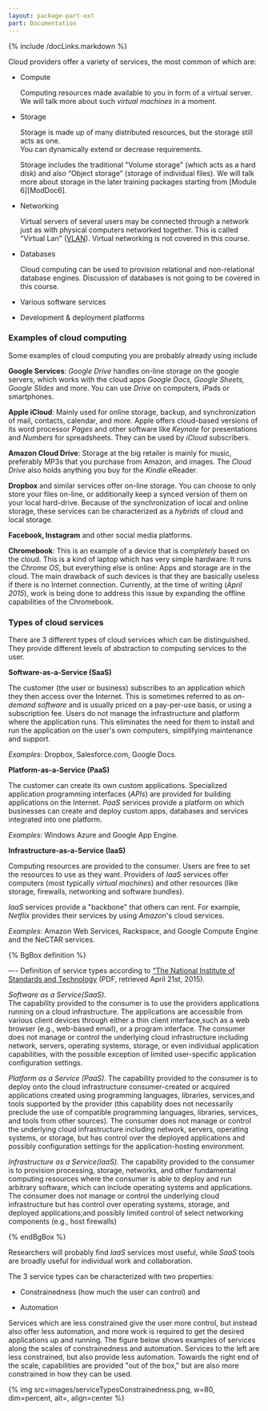 ```yaml
---
layout: package-part-ext
part: Documentation 
---
```


{% include /docLinks.markdown %}

Cloud providers offer a variety of services, the most common of which are:

* Compute

    Computing resources made available to you in form of a virtual server. 
We will talk more about such *virtual machines* in a moment.

* Storage

    Storage is made up of many distributed resources, but the storage still acts as one.		
You can dynamically extend or decrease requirements.

    Storage includes the traditional "Volume storage" (which acts as a hard disk) and also “Object storage” (storage of individual files). 
We will talk more about storage in the later training packages starting from [Module 6][ModDoc6].

* Networking

    Virtual servers of several users may be connected through a network just as with physical computers networked together.
This is called "Virtual Lan" ([VLAN](http://en.wikipedia.org/wiki/Virtual_LAN)). 
Virtual networking is not covered in this course.

* Databases

    Cloud computing can be used to provision relational and non-relational database engines. 
Discussion of databases is not going to be covered in this course.

<!--
* Administration and security

    * Identity management	

    * Access control

    * Monitoring & logs

    * and more..
-->

* Various software services

* Development & deployment platforms


### Examples of cloud computing

Some examples of cloud computing you are probably already using include

**Google Services**: *Google Drive* handles on-line storage on the google servers, which works with the cloud apps *Google Docs, Google Sheets, Google Slides* and more. You can use *Drive* on computers, iPads or smartphones.

**Apple iCloud**: Mainly used for online storage, backup, and synchronization of mail, contacts, calendar, and more. Apple offers cloud-based versions of its word processor *Pages* and other software like *Keynote* for presentations and *Numbers* for spreadsheets. They can be used by *iCloud* subscribers.

**Amazon Cloud Drive**: Storage at the big retailer is mainly for music, preferably MP3s that you purchase from Amazon, and images. The *Cloud Drive* also holds anything you buy for the *Kindle* eReader.

**Dropbox** and similar services offer on-line storage. You can choose to only store your files on-line, or additionally keep a synced version of them on your local hard-drive. Because of the synchronization of local and online storage, these services can be characterized as a *hybrids* of cloud and local storage.

**Facebook, Instagram** and other social media platforms.

**Chromebook**: This is an example of a device that is *completely* based on the cloud. This is a kind of laptop which has very simple hardware: It runs the *Chrome OS*, but everything else is online: Apps and storage are in the cloud. The main drawback of such devices is that they are basically useless if there is no Internet connection. Currently, at the time of writing (*April 2015*), work is being done to address this issue by expanding the offline capabilities of the Chromebook.

### Types of cloud services

There are 3 different types of cloud services which can be distinguished. They provide different levels of abstraction to computing services to the user.


**Software-as-a-Service (SaaS)**

The customer (the user or business) subscribes to an application which they then access over the Internet. This is sometimes referred to as *on-demand software* and is usually priced on a pay-per-use basis, or using a subscription fee. Users do not manage the infrastructure and platform where the application runs. This eliminates the need for them to install and run the application on the user's own computers, simplifying maintenance and support.

*Examples*: Dropbox, Salesforce.com, Google Docs.


**Platform-as-a-Service (PaaS)**

The customer can create its own custom applications. Specialized application programming interfaces (*APIs*) are provided for building applications on the Internet. *PaaS* services provide a platform on which businesses can create and deploy custom apps, databases and services integrated into one platform. 

*Examples*: Windows Azure and Google App Engine.

**Infrastructure-as-a-Service (IaaS)**

Computing resources are provided to the consumer. Users are free to set the resources to use as they want. Providers of *IaaS* services offer computers (most typically *virtual machines*) and other resources (like storage, firewalls, networking and software bundles).

*IaaS* services provide a "backbone" that others can rent. For example, *Netflix* provides their services by using *Amazon*'s cloud services.


*Examples*: Amazon Web Services, Rackspace, and Google Compute Engine and the NeCTAR services.


{% BgBox definition %}

–-- Definition of service types according to [ "The National Institute of Standards and Technology](http://csrc.nist.gov/publications/nistpubs/800-145/SP800-145.pdf) (PDF, retrieved April 21st, 2015).

*Software as a Service(SaaS).*  
The capability provided to the consumer is to use the providers applications running on a cloud infrastructure. The applications are accessible from various client devices through either a thin client interface,such as a web browser (e.g., web-based email), or a program interface. The consumer does not manage or control the underlying cloud infrastructure including network, servers, operating systems, storage, or even individual application capabilities, with the possible exception of limited user-specific application configuration settings.

*Platform as a Service (PaaS).* 
The capability provided to the consumer is to deploy onto the cloud infrastructure consumer-created or acquired applications created using programming languages, libraries, services,and tools supported by the provider (this capability does not necessarily preclude the use of compatible programming languages, libraries, services, and tools from other sources). The consumer does not manage or control the underlying cloud infrastructure including network, servers, operating systems, or storage, but has control over the deployed applications and possibly configuration settings for the application-hosting environment. 

*Infrastructure as a Service(IaaS).* 
The capability provided to the consumer is to provision processing, storage, networks, and other fundamental computing resources where the consumer is able to deploy and run arbitrary software, which can include operating systems and applications. The consumer does not manage or control the underlying cloud infrastructure but has control over operating systems, storage, and deployed applications;and possibly limited control of select networking components (e.g., host firewalls) 

{% endBgBox %}




Researchers will probably find *IaaS* services most useful, while *SaaS* tools are broadly useful for individual work and collaboration. 

The 3 service types can be characterized with two properties: 

* Constrainedness (how much the user can control) and 

* Automation 

Services which are less constrained give the user more control, but instead also offer less automation, and more work is required to get the desired applications up and running. The figure below shows examples of services along the scales of constrainedness and automation. Services to the left are less constrained, but also provide less automation. Towards the right end of the scale, capabilities are provided "out of the box," but are also more constrained in how they can be used.

{% img src=images/serviceTypesConstrainedness.png, w=80, dim=percent, alt=, align=center %}






